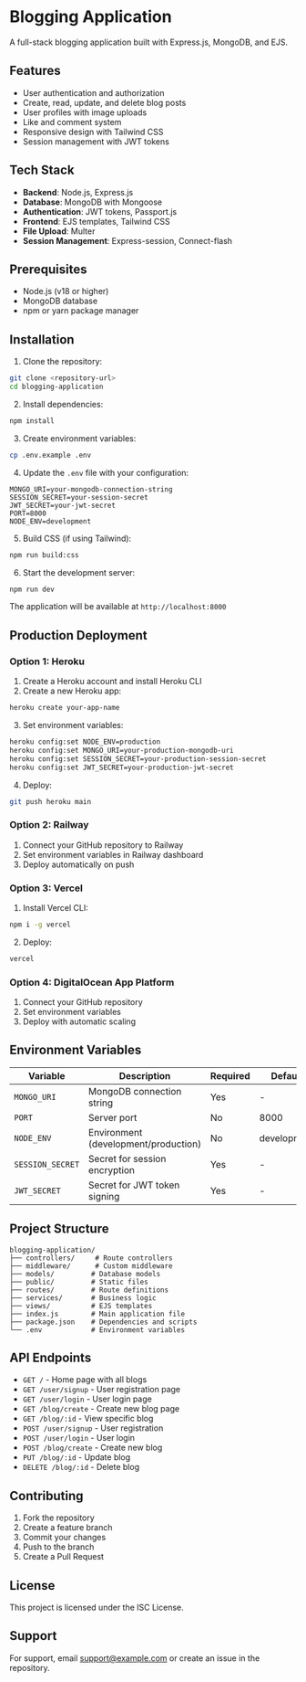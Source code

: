 # Blogging Application

A full-stack blogging application built with Express.js, MongoDB, and EJS.

## Features

- User authentication and authorization
- Create, read, update, and delete blog posts
- User profiles with image uploads
- Like and comment system
- Responsive design with Tailwind CSS
- Session management with JWT tokens

## Tech Stack

- **Backend**: Node.js, Express.js
- **Database**: MongoDB with Mongoose
- **Authentication**: JWT tokens, Passport.js
- **Frontend**: EJS templates, Tailwind CSS
- **File Upload**: Multer
- **Session Management**: Express-session, Connect-flash

## Prerequisites

- Node.js (v18 or higher)
- MongoDB database
- npm or yarn package manager

## Installation

1. Clone the repository:
```bash
git clone <repository-url>
cd blogging-application
```

2. Install dependencies:
```bash
npm install
```

3. Create environment variables:
```bash
cp .env.example .env
```

4. Update the `.env` file with your configuration:
```env
MONGO_URI=your-mongodb-connection-string
SESSION_SECRET=your-session-secret
JWT_SECRET=your-jwt-secret
PORT=8000
NODE_ENV=development
```

5. Build CSS (if using Tailwind):
```bash
npm run build:css
```

6. Start the development server:
```bash
npm run dev
```

The application will be available at `http://localhost:8000`

## Production Deployment

### Option 1: Heroku

1. Create a Heroku account and install Heroku CLI
2. Create a new Heroku app:
```bash
heroku create your-app-name
```

3. Set environment variables:
```bash
heroku config:set NODE_ENV=production
heroku config:set MONGO_URI=your-production-mongodb-uri
heroku config:set SESSION_SECRET=your-production-session-secret
heroku config:set JWT_SECRET=your-production-jwt-secret
```

4. Deploy:
```bash
git push heroku main
```

### Option 2: Railway

1. Connect your GitHub repository to Railway
2. Set environment variables in Railway dashboard
3. Deploy automatically on push

### Option 3: Vercel

1. Install Vercel CLI:
```bash
npm i -g vercel
```

2. Deploy:
```bash
vercel
```

### Option 4: DigitalOcean App Platform

1. Connect your GitHub repository
2. Set environment variables
3. Deploy with automatic scaling

## Environment Variables

| Variable | Description | Required | Default |
|----------|-------------|----------|---------|
| `MONGO_URI` | MongoDB connection string | Yes | - |
| `PORT` | Server port | No | 8000 |
| `NODE_ENV` | Environment (development/production) | No | development |
| `SESSION_SECRET` | Secret for session encryption | Yes | - |
| `JWT_SECRET` | Secret for JWT token signing | Yes | - |

## Project Structure

```
blogging-application/
├── controllers/     # Route controllers
├── middleware/      # Custom middleware
├── models/         # Database models
├── public/         # Static files
├── routes/         # Route definitions
├── services/       # Business logic
├── views/          # EJS templates
├── index.js        # Main application file
├── package.json    # Dependencies and scripts
└── .env            # Environment variables
```

## API Endpoints

- `GET /` - Home page with all blogs
- `GET /user/signup` - User registration page
- `GET /user/login` - User login page
- `GET /blog/create` - Create new blog page
- `GET /blog/:id` - View specific blog
- `POST /user/signup` - User registration
- `POST /user/login` - User login
- `POST /blog/create` - Create new blog
- `PUT /blog/:id` - Update blog
- `DELETE /blog/:id` - Delete blog

## Contributing

1. Fork the repository
2. Create a feature branch
3. Commit your changes
4. Push to the branch
5. Create a Pull Request

## License

This project is licensed under the ISC License.

## Support

For support, email support@example.com or create an issue in the repository.
